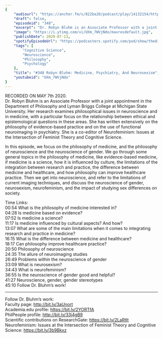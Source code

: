 ```yaml
---
{
	"audiourl": "https://anchor.fm/s/822ba20/podcast/play/14132154/https%3A%2F%2Fd3ctxlq1ktw2nl.cloudfront.net%2Fproduction%2F2020-4-22%2F75649864-44100-2-19626772eace2.m4a",
	"draft": false,
	"episodeid": "348",
	"excerpt": "Dr. Robyn Bluhm is an Associate Professor with a joint appointment in the Department of Philosophy and Lyman Briggs College at Michigan State University. Her research examines philosophical issues in neuroscience and in medicine, with a particular focus on the relationship between ethical and epistemological questions in these areas. She has written extensively on the philosophy of evidence-based practice and on the use of functional neuroimaging in psychiatry. She is a co-editor of Neurofeminism: Issues at the Intersection of Feminist Theory and Cognitive Science.",
	"image": "https://i.ytimg.com/vi/UXm_7WVjNdo/maxresdefault.jpg",
	"publishDate": 2020-07-13,
	"spotifyEpisodeUrl": "https://podcasters.spotify.com/pod/show/thedissenter/episodes/348-Robyn-Bluhm-Medicine--Psychiatry--And-Neurosexism-eedpfq",
	"tags": [
		"Cognitive Science",
		"Neuroscience",
		"Philosophy",
		"Psychology"
	],
	"title": "#348 Robyn Bluhm: Medicine, Psychiatry, And Neurosexism",
	"youtubeid": "UXm_7WVjNdo"
}
---
```

RECORDED ON MAY 7th 2020.  
Dr. Robyn Bluhm is an Associate Professor with a joint appointment in the Department of Philosophy and Lyman Briggs College at Michigan State University. Her research examines philosophical issues in neuroscience and in medicine, with a particular focus on the relationship between ethical and epistemological questions in these areas. She has written extensively on the philosophy of evidence-based practice and on the use of functional neuroimaging in psychiatry. She is a co-editor of Neurofeminism: Issues at the Intersection of Feminist Theory and Cognitive Science.

In this episode, we focus on the philosophy of medicine, and the philosophy of neuroscience and the neuroscience of gender. We go through some general topics in the philosophy of medicine, like evidence-based medicine, if medicine is a science, how it is influenced by culture, the limitations of the integration between research and practice, the difference between medicine and healthcare, and how philosophy can improve healthcare practice. Then we get into neuroscience, and refer to the limitations of current imaging techniques, and discuss the neuroscience of gender, neurosexism, neurofeminism, and the impact of studying sex differences on society.

Time Links:  
<time>00:54</time> What is the philosophy of medicine interested in?  
<time>04:28</time> Is medicine based on evidence?  
<time>07:52</time> Is medicine a science?  
<time>11:17</time> Is medicine influenced by cultural aspects? And how?  
<time>13:07</time> What are some of the main limitations when it comes to integrating research and practice in medicine?  
<time>16:15</time> What is the difference between medicine and healthcare?  
<time>18:17</time> Can philosophy improve healthcare practice?  
<time>20:50</time> Philosophy of neuroscience  
<time>24:35</time> The allure of neuroimaging studies  
<time>26:49</time> Problems within the neuroscience of gender  
<time>33:09</time> What is neurosexism?  
<time>34:43</time> What is neurofeminism?  
<time>36:55</time> Is the neuroscience of gender good and helpful?  
<time>41:27</time> Neuroscience, gender, gender stereotypes  
<time>45:10</time> Follow Dr. Bluhm’s work!

---

Follow Dr. Bluhm’s work:  
Faculty page: http://bit.ly/3aUnort  
Academia.edu profile: https://bit.ly/2YORTfA  
PhilPeople profile: http://bit.ly/33j4gB9  
Scientific contributions on ResearchGate: https://bit.ly/2LaRtIt  
Neurofeminism: Issues at the Intersection of Feminist Theory and Cognitive Science: https://bit.ly/3b9Bkxz
